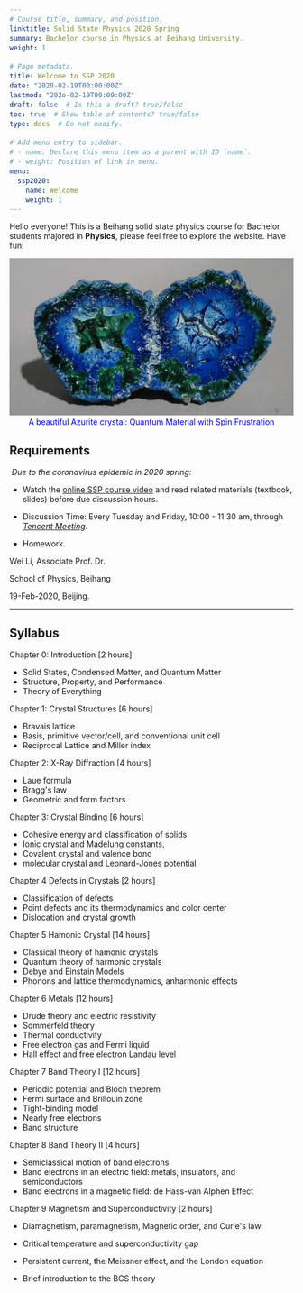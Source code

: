 ```yaml
---
# Course title, summary, and position.
linktitle: Solid State Physics 2020 Spring
summary: Bachelor course in Physics at Beihang University.
weight: 1

# Page metadata.
title: Welcome to SSP 2020
date: "2020-02-19T00:00:00Z"
lastmod: "202o-02-19T00:00:00Z"
draft: false  # Is this a draft? true/false
toc: true  # Show table of contents? true/false
type: docs  # Do not modify.

# Add menu entry to sidebar.
# - name: Declare this menu item as a parent with ID `name`.
# - weight: Position of link in menu.
menu:
  ssp2020:
    name: Welcome
    weight: 1
---
```




Hello everyone! This is a Beihang solid state physics course for Bachelor students majored in **Physics**, please feel free to explore the website. Have fun!		

<img src="./figs/azurite.jpg" style="zoom:100%;" name="azurite"/>

<center> <font color=blue> A beautiful Azurite crystal: Quantum Material with Spin Frustration </font> </center>



## Requirements

​	*Due to the coronavirus epidemic in 2020 spring:*

+ Watch the [online SSP course video](https://www.bilibili.com/video/av47845416?p=1) and read related materials (textbook, slides) before due discussion hours.

+ Discussion Time: Every Tuesday and Friday,  10:00 - 11:30 am, through [*Tencent Meeting*](https://meeting.qq.com).
+ Homework.



Wei Li, Associate Prof. Dr.

School of Physics, Beihang

19-Feb-2020, Beijing.



***

## Syllabus

Chapter 0: Introduction [2 hours]

+ Solid States, Condensed Matter, and Quantum Matter
+ Structure, Property, and Performance 
+ Theory of Everything

Chapter 1: Crystal Structures [6 hours]

+ Bravais lattice 
+ Basis, primitive vector/cell, and conventional unit cell
+ Reciprocal Lattice and Miller index

Chapter 2: X-Ray Diffraction [4 hours]

+ Laue formula
+ Bragg's law
+ Geometric and form factors

Chapter 3: Crystal Binding [6 hours]

+ Cohesive energy and classification of solids
+ Ionic crystal and Madelung constants, 
+ Covalent crystal and valence bond
+ molecular crystal and Leonard-Jones potential

Chapter 4 Defects in Crystals [2 hours]

+ Classification of defects
+ Point defects and its thermodynamics and  color center
+ Dislocation and crystal growth

Chapter 5 Hamonic Crystal [14 hours]

+ Classical theory of hamonic crystals
+ Quantum theory of harmonic crystals
+ Debye and Einstain Models 
+ Phonons and lattice thermodynamics, anharmonic effects

Chapter 6 Metals [12 hours]

+ Drude theory and electric resistivity
+ Sommerfeld theory
+ Thermal conductivity
+ Free electron gas and Fermi liquid
+ Hall effect and free electron Landau level

Chapter 7 Band Theory I [12 hours]

+ Periodic potential and Bloch theorem
+ Fermi surface and Brillouin zone 
+ Tight-binding model
+ Nearly free electrons
+ Band structure

Chapter 8 Band Theory II  [4 hours]

+ Semiclassical motion of band electrons
+ Band electrons in an electric field: metals, insulators, and semiconductors
+ Band electrons in a magnetic field: de Hass-van Alphen Effect

Chapter 9  Magnetism and Superconductivity [2 hours]

+ Diamagnetism, paramagnetism, Magnetic order, and Curie's law

+ Critical temperature and superconductivity gap
+ Persistent current, the Meissner effect, and the London equation
+ Brief introduction to the BCS theory



 